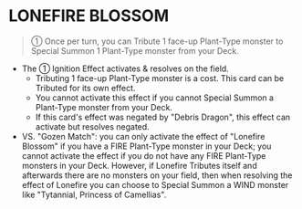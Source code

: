 # LONEFIRE BLOSSOM

> ① Once per turn, you can Tribute 1 face-up Plant-Type monster to Special Summon 1 Plant-Type monster from your Deck.

*   The ① Ignition Effect activates & resolves on the field.
    *   Tributing 1 face-up Plant-Type monster is a cost. This card can be Tributed for its own effect.
    *   You cannot activate this effect if you cannot Special Summon a Plant-Type monster from your Deck.
    *   If this card's effect was negated by "Debris Dragon", this effect can activate but resolves negated.
*   VS. "Gozen Match": you can only activate the effect of "Lonefire Blossom" if you have a FIRE Plant-Type monster in your Deck; you cannot activate the effect if you do not have any FIRE Plant-Type monsters in your Deck. However, if Lonefire Tributes itself and afterwards there are no monsters on your field, then when resolving the effect of Lonefire you can choose to Special Summon a WIND monster like "Tytannial, Princess of Camellias".
